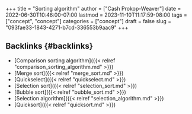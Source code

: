 +++
title = "Sorting algorithm"
author = ["Cash Prokop-Weaver"]
date = 2022-06-30T10:46:00-07:00
lastmod = 2023-11-10T11:17:59-08:00
tags = ["concept", "concept"]
categories = ["concept"]
draft = false
slug = "093fae33-1843-4271-b7cd-336553b9aac9"
+++

## Backlinks {#backlinks}

-   [Comparison sorting algorithm]({{< relref "comparison_sorting_algorithm.md" >}})
-   [Merge sort]({{< relref "merge_sort.md" >}})
-   [Quickselect]({{< relref "quickselect.md" >}})
-   [Selection sort]({{< relref "selection_sort.md" >}})
-   [Bubble sort]({{< relref "bubble_sort.md" >}})
-   [Selection algorithm]({{< relref "selection_algorithm.md" >}})
-   [Quicksort]({{< relref "quicksort.md" >}})
